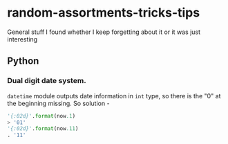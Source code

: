 # random-assortments-tricks-tips
General stuff I found whether I keep forgetting about it or it was just interesting

## Python

### Dual digit date system.

``datetime`` module outputs date information in ``int`` type, so there is the "0" at the beginning missing. So solution -

```python
'{:02d}'.format(now.1)
> '01'
'{:02d}'.format(now.11)
. '11'
```
